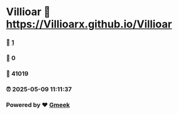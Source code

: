 # Villioar :link: https://Villioarx.github.io/Villioar 
### :page_facing_up: [1](https://Villioarx.github.io/Villioar/tag.html) 
### :speech_balloon: 0 
### :hibiscus: 41019 
### :alarm_clock: 2025-05-09 11:11:37 
### Powered by :heart: [Gmeek](https://github.com/Meekdai/Gmeek)
